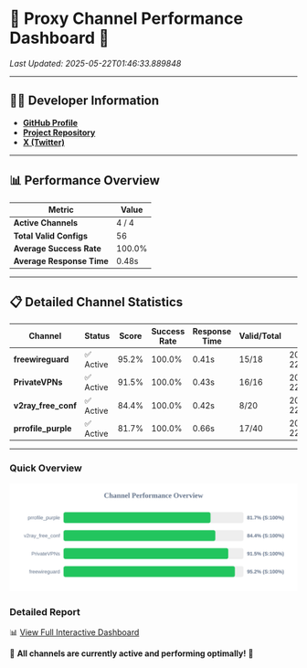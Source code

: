 # 🌟 Proxy Channel Performance Dashboard 🌟

_Last Updated: 2025-05-22T01:46:33.889848_

---

## 👩‍💻 Developer Information

- **[GitHub Profile](https://github.com/4n0nymou3)**  
- **[Project Repository](https://github.com/4n0nymou3/multi-proxy-config-fetcher)**  
- **[X (Twitter)](https://x.com/4n0nymou3)**  

---

## 📊 Performance Overview

| Metric                | Value       |
|-----------------------|-------------|
| **Active Channels**   | 4 / 4       |
| **Total Valid Configs** | 56          |
| **Average Success Rate** | 100.0%      |
| **Average Response Time** | 0.48s       |

---

## 📋 Detailed Channel Statistics

| Channel          | Status     | Score  | Success Rate | Response Time | Valid/Total | Last Success               |
|------------------|------------|--------|--------------|---------------|-------------|----------------------------|
| **freewireguard**  | ✅ Active  | 95.2%  | 100.0% | 0.41s         | 15/18       | 2025-05-22T01:46:33.888126 |
| **PrivateVPNs**  | ✅ Active  | 91.5%  | 100.0% | 0.43s         | 16/16       | 2025-05-22T01:46:33.455127 |
| **v2ray_free_conf**  | ✅ Active  | 84.4%  | 100.0% | 0.42s         | 8/20       | 2025-05-22T01:46:32.986405 |
| **prrofile_purple**  | ✅ Active  | 81.7%  | 100.0% | 0.66s         | 17/40       | 2025-05-22T01:46:32.522734 |

---

### Quick Overview
<div align="center">
  <a href="https://raw.githubusercontent.com/nullluser/NullRepo/refs/heads/main/assets/channel_stats_chart.svg">
    <img src="https://raw.githubusercontent.com/nullluser/NullRepo/refs/heads/main/assets/channel_stats_chart.svg" alt="Source Performance Statistics" width="800">
  </a>
</div>

### Detailed Report
📊 [View Full Interactive Dashboard](https://htmlpreview.github.io/?https://github.com/nullluser/NullRepo/blob/main/assets/performance_report.html)

🎉 **All channels are currently active and performing optimally!** 🎉
